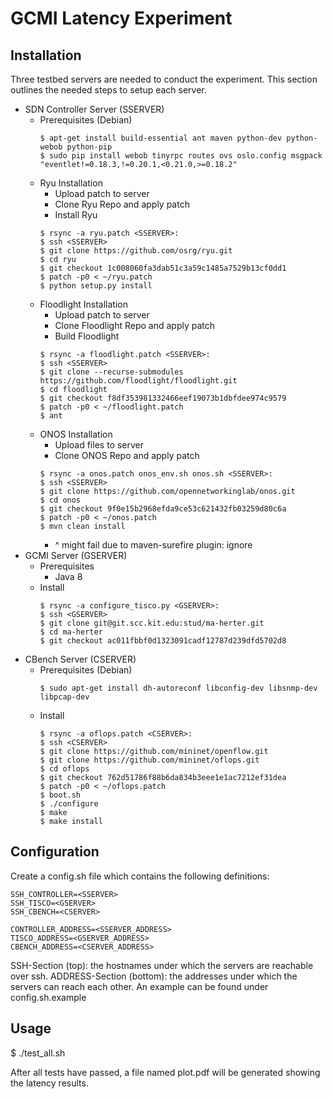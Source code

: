 # GCMI Latency Experiment

## Installation

Three testbed servers are needed to conduct the experiment.
This section outlines the needed steps to setup each server.

- SDN Controller Server (SSERVER)
    - Prerequisites (Debian)
        ```
        $ apt-get install build-essential ant maven python-dev python-webob python-pip
        $ sudo pip install webob tinyrpc routes ovs oslo.config msgpack "eventlet!=0.18.3,!=0.20.1,<0.21.0,>=0.18.2"
        ```
    - Ryu Installation
        - Upload patch to server
        - Clone Ryu Repo and apply patch
        - Install Ryu
        ```
        $ rsync -a ryu.patch <SSERVER>:
        $ ssh <SSERVER>
        $ git clone https://github.com/osrg/ryu.git
        $ cd ryu
        $ git checkout 1c008060fa3dab51c3a59c1485a7529b13cf0dd1
        $ patch -p0 < ~/ryu.patch
        $ python setup.py install
        ```
    - Floodlight Installation
        - Upload patch to server
        - Clone Floodlight Repo and apply patch
        - Build Floodlight
        ```
        $ rsync -a floodlight.patch <SSERVER>:
        $ ssh <SSERVER>
        $ git clone --recurse-submodules https://github.com/floodlight/floodlight.git
        $ cd floodlight
        $ git checkout f8df353981332466eef19073b1dbfdee974c9579
        $ patch -p0 < ~/floodlight.patch
        $ ant
        ```
    - ONOS Installation
        - Upload files to server
        - Clone ONOS Repo and apply patch
        ```
        $ rsync -a onos.patch onos_env.sh onos.sh <SSERVER>:
        $ ssh <SSERVER>
        $ git clone https://github.com/opennetworkinglab/onos.git
        $ cd onos
        $ git checkout 9f0e15b2968efda9ce53c621432fb03259d80c6a
        $ patch -p0 < ~/onos.patch
        $ mvn clean install
        ```
        - ^ might fail due to maven-surefire plugin: ignore
- GCMI Server (GSERVER)
    - Prerequisites
        - Java 8
    - Install
        ```
        $ rsync -a configure_tisco.py <GSERVER>:
        $ ssh <GSERVER>
        $ git clone git@git.scc.kit.edu:stud/ma-herter.git
        $ cd ma-herter
        $ git checkout ac011fbbf0d1323091cadf12787d239dfd5702d8
        ```
- CBench Server (CSERVER)
    - Prerequisites (Debian)
        ```
        $ sudo apt-get install dh-autoreconf libconfig-dev libsnmp-dev libpcap-dev
        ```
    - Install
        ```
        $ rsync -a oflops.patch <CSERVER>:
        $ ssh <CSERVER>
        $ git clone https://github.com/mininet/openflow.git
        $ git clone https://github.com/mininet/oflops.git
        $ cd oflops
        $ git checkout 762d51786f88b6da834b3eee1e1ac7212ef31dea
        $ patch -p0 < ~/oflops.patch
        $ boot.sh
        $ ./configure
        $ make
        $ make install
        ```

## Configuration

Create a config.sh file which contains the following definitions:

```
SSH_CONTROLLER=<SSERVER>
SSH_TISCO=<GSERVER>
SSH_CBENCH=<CSERVER>

CONTROLLER_ADDRESS=<SSERVER_ADDRESS>
TISCO_ADDRESS=<GSERVER_ADDRESS>
CBENCH_ADDRESS=<CSERVER_ADDRESS>
```

SSH-Section (top): the hostnames under which the servers are reachable over ssh.
ADDRESS-Section (bottom): the addresses under which the servers can reach each other.
An example can be found under config.sh.example


## Usage

$ ./test_all.sh

After all tests have passed, a file named plot.pdf will be generated showing the latency results.
